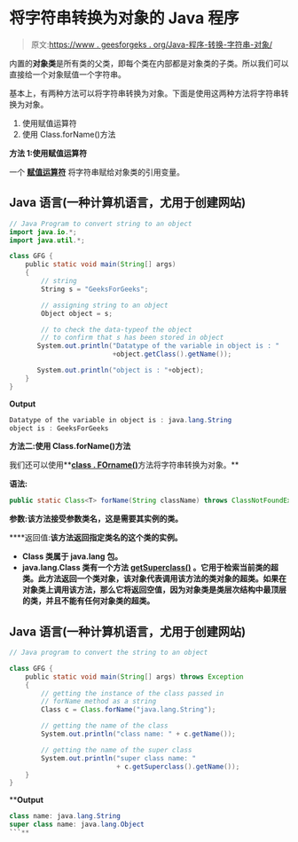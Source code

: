 # 将字符串转换为对象的 Java 程序

> 原文:[https://www . geesforgeks . org/Java-程序-转换-字符串-对象/](https://www.geeksforgeeks.org/java-program-to-convert-string-to-object/)

内置的**对象类**是所有类的父类，即每个类在内部都是对象类的子类。所以我们可以直接给一个对象赋值一个字符串。

基本上，有两种方法可以将字符串转换为对象。下面是使用这两种方法将字符串转换为对象。

1.  使用赋值运算符
2.  使用 Class.forName()方法

**方法 1:使用赋值运算符**

一个 [**赋值运算符**](https://www.geeksforgeeks.org/java-assignment-operator-with-examples/) 将字符串赋给对象类的引用变量。

## Java 语言(一种计算机语言，尤用于创建网站)

```java
// Java Program to convert string to an object
import java.io.*;
import java.util.*;

class GFG {
    public static void main(String[] args)
    {
        // string
        String s = "GeeksForGeeks";

        // assigning string to an object
        Object object = s;

        // to check the data-typeof the object 
        // to confirm that s has been stored in object
       System.out.println("Datatype of the variable in object is : "
                          +object.getClass().getName());

       System.out.println("object is : "+object);
    }
}
```

**Output**

```java
Datatype of the variable in object is : java.lang.String
object is : GeeksForGeeks
```

**方法二:使用 Class.forName()方法**

我们还可以使用**[**class . FOrname()**](https://www.geeksforgeeks.org/class-forname-method-in-java-with-examples/)方法将字符串转换为对象。**

****语法:****

```java
public static Class<T> forName(String className) throws ClassNotFoundException
```

****参数:**该方法接受参数**类名**，这是需要其实例的类。**

****返回值:**该方法返回指定类名的这个类的实例。**

*   **Class 类属于 java.lang 包。**
*   **java.lang.Class 类有一个方法 [getSuperclass()](https://www.geeksforgeeks.org/class-getsuperclass-method-in-java-with-examples/) 。它用于检索当前类的超类。此方法返回一个类对象，该对象代表调用该方法的类对象的超类。如果在对象类上调用该方法，那么它将返回空值，因为对象类是类层次结构中最顶层的类，并且不能有任何对象类的超类。**

## **Java 语言(一种计算机语言，尤用于创建网站)**

```java
// Java program to convert the string to an object

class GFG {
    public static void main(String[] args) throws Exception
    {
        // getting the instance of the class passed in
        // forName method as a string
        Class c = Class.forName("java.lang.String");

        // getting the name of the class
        System.out.println("class name: " + c.getName());

        // getting the name of the super class
        System.out.println("super class name: "
                           + c.getSuperclass().getName());
    }
}
```

****Output**

```java
class name: java.lang.String
super class name: java.lang.Object
```**